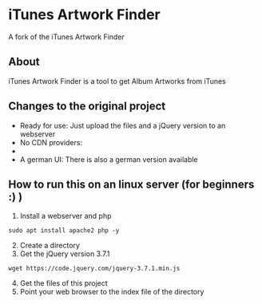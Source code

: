 iTunes Artwork Finder
=====================

A fork of the iTunes Artwork Finder


## About
iTunes Artwork Finder is a tool to get Album Artworks from iTunes

## Changes to the original project
- Ready for use: Just upload the files and a jQuery version to an webserver
- No CDN providers:
- 
- A german UI: There is also a german version available

## How to run this on an linux server (for beginners :) )
1. Install a webserver and php
```
sudo apt install apache2 php -y
```
2. Create a directory
3. Get the jQuery version 3.7.1
```
wget https://code.jquery.com/jquery-3.7.1.min.js
```
4. Get the files of this project
5. Point your web browser to the index file of the directory
